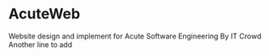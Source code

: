 # AcuteWeb
Website design and implement for Acute Software Engineering
By IT Crowd
Another line to add
